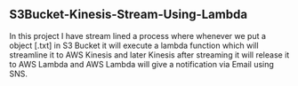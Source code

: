 ## S3Bucket-Kinesis-Stream-Using-Lambda
In this project I have stream lined a process where whenever we put a object [.txt] in S3 Bucket it will execute a lambda function which will streamline it to AWS Kinesis and later Kinesis after streaming it will release it to AWS Lambda and AWS Lambda will give a notification via Email using SNS.
